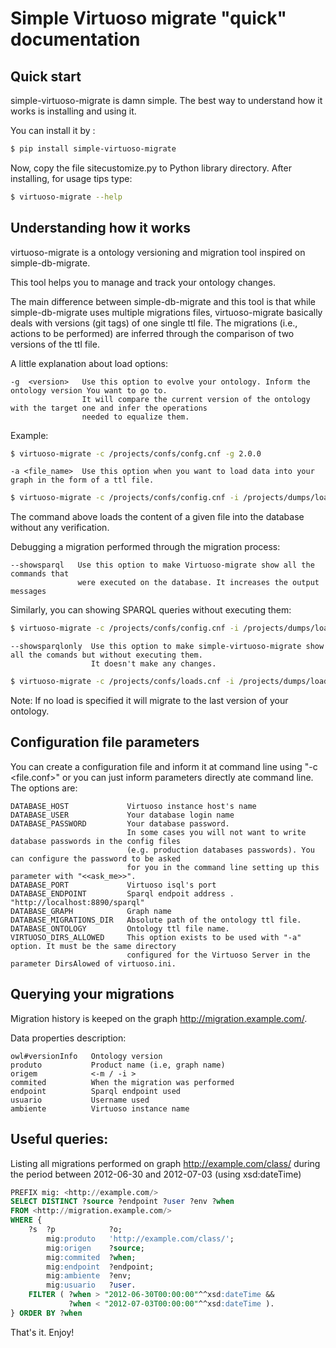 Simple Virtuoso migrate "quick" documentation
======


Quick start
---

simple-virtuoso-migrate is damn simple. The best way to understand how it works is installing and using it.

You can install it by :

```bash
$ pip install simple-virtuoso-migrate
```

Now, copy the file sitecustomize.py to Python library directory. After installing, for usage tips type:

```bash
$ virtuoso-migrate --help
```

Understanding how it works
---

virtuoso-migrate is a ontology versioning and migration tool inspired on simple-db-migrate.

This tool helps you to manage and track your ontology changes.

The main difference between simple-db-migrate and this tool is that while simple-db-migrate uses multiple migrations files, virtuoso-migrate basically deals with versions (git tags) of one single ttl file. The migrations (i.e.,  actions to be performed) are inferred through the comparison of two versions of the ttl file.

A little explanation about load options:

    -g  <version>   Use this option to evolve your ontology. Inform the ontology version You want to go to.
                    It will compare the current version of the ontology with the target one and infer the operations
                    needed to equalize them.

Example:

```bash
$ virtuoso-migrate -c /projects/confs/confg.cnf -g 2.0.0
```

    -a <file_name>  Use this option when you want to load data into your graph in the form of a ttl file.

```bash
$ virtuoso-migrate -c /projects/confs/config.cnf -i /projects/dumps/load.ttl
```

The command above loads the content of a given file into the database without any verification.

Debugging a migration performed through the migration process:

    --showsparql   Use this option to make Virtuoso-migrate show all the commands that
                   were executed on the database. It increases the output messages

Similarly, you can showing SPARQL queries without executing them:

```bash
$ virtuoso-migrate -c /projects/confs/config.cnf -i /projects/dumps/load.ttl --showsparql
```


    --showsparqlonly  Use this option to make simple-virtuoso-migrate show all the comands but without executing them.
                      It doesn't make any changes.

```bash
$ virtuoso-migrate -c /projects/confs/loads.cnf -i /projects/dumps/loads.ttl --showsparqlonly
```

Note: If no load is specified it will migrate to the last version of your ontology.

Configuration file parameters
-----

You can create a configuration file and inform it at command line using "-c <file.conf>"  or you can just inform parameters directly ate command line. The options are:

    DATABASE_HOST             Virtuoso instance host's name
    DATABASE_USER             Your database login name
    DATABASE_PASSWORD         Your database password.
                              In some cases you will not want to write database passwords in the config files 
                              (e.g. production databases passwords). You can configure the password to be asked 
                              for you in the command line setting up this parameter with "<<ask_me>>".
    DATABASE_PORT             Virtuoso isql's port
    DATABASE_ENDPOINT         Sparql endpoit address . "http://localhost:8890/sparql"
    DATABASE_GRAPH            Graph name
    DATABASE_MIGRATIONS_DIR   Absolute path of the ontology ttl file.
    DATABASE_ONTOLOGY         Ontology ttl file name.
    VIRTUOSO_DIRS_ALLOWED     This option exists to be used with "-a" option. It must be the same directory 
                              configured for the Virtuoso Server in the parameter DirsAlowed of virtuoso.ini. 


Querying your migrations
-----

Migration history is keeped on the graph <http://migration.example.com/>.

Data properties description:

    owl#versionInfo   Ontology version
    produto           Product name (i.e, graph name)
    origem            <-m / -i >
    commited          When the migration was performed
    endpoint          Sparql endpoint used
    usuario           Username used
    ambiente          Virtuoso instance name

Useful queries:
---

Listing all migrations performed on graph http://example.com/class/ 
during the period between 2012-06-30 and 2012-07-03 (using xsd:dateTime)

```sql
PREFIX mig: <http://example.com/>
SELECT DISTINCT ?source ?endpoint ?user ?env ?when
FROM <http://migration.example.com/>
WHERE {
    ?s  ?p            ?o;
        mig:produto   'http://example.com/class/';
        mig:origen    ?source;
        mig:commited  ?when;
        mig:endpoint  ?endpoint;
        mig:ambiente  ?env;
        mig:usuario   ?user.
    FILTER ( ?when > "2012-06-30T00:00:00"^^xsd:dateTime && 
             ?when < "2012-07-03T00:00:00"^^xsd:dateTime ).
} ORDER BY ?when
```

That's it. Enjoy!
